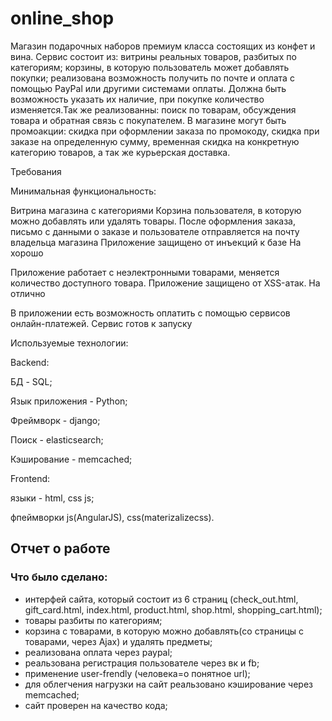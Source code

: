 # online_shop
Магазин подарочных наборов премиум класса состоящих из конфет и вина.
Сервис состоит из: витрины реальных товаров, разбитых по категориям; корзины, в которую пользователь может добавлять покупки; реализована возможность получить по почте и оплата с помощью PayPal или другими системами оплаты. Должна быть возможность указать их наличие, при покупке количество изменяется.Так же реализованны: поиск по товарам, обсуждения товара и обратная связь с покупателем. В магазине могут быть промоакции: скидка при оформлении заказа по промокоду, скидка при заказе на определенную сумму, временная скидка на конкретную категорию товаров, а так же курьерская доставка.

Требования

Минимальная функциональность:

Витрина магазина с категориями
Корзина пользователя, в которую можно добавлять или удалять товары.
После оформления заказа, письмо с данными о заказе и пользователе отправляется на почту владельца магазина
Приложение защищено от инъекций к базе
На хорошо

Приложение работает с неэлектронными товарами, меняется количество доступного товара.
Приложение защищено от XSS-атак.
На отлично

В приложении есть возможность оплатить с помощью сервисов онлайн-платежей.
Сервис готов к запуску 

Используемые технологии:

Backend:

  БД - SQL;
  
  Язык приложения - Python;
  
  Фреймворк - django;
  
  Поиск - elasticsearch;
  
  Кэширование - memcached;

Frontend:

  языки -  html, css js;
  
  фпеймворки js(AngularJS), css(materizalizecss).


## Отчет о работе
### Что было сделано:
- интерфей сайта, который состоит из 6 страниц (check_out.html, gift_card.html, index.html, product.html,	shop.html, shopping_cart.html);
- товары разбиты по категориям;
- корзина с товарами, в которую можно добавлять(со страницы с товарами, через Ajax) и удалять предметы;
- реализована оплата через paypal;
- реальзована регистрация пользователе через вк и fb;
- применение user-frendly (человека=о понятное url);
- для облегчения нагрузки на сайт реальзовано кэширование через memcached;
- сайт проверен на качество кода;
